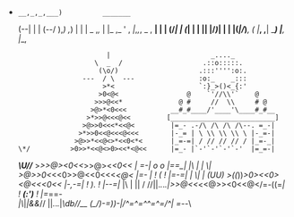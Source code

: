 * 
      __,_,_,___)          _______
    (--| | |             (--/    ),_)        ,_)
       | | |  _ ,_,_        |     |_ ,_ ' , _|_,_,_, _  ,
     __| | | (/_| | (_|     |     | ||  |/_)_| | | |(_|/_)___,
    (      |___,   ,__|     \____)  |__,           |__,

                            |                         _...._
                         \  _  /                    .::o:::::.
                          (\o/)                    .:::'''':o:.
                      ---  / \  ---                :o:_    _:::
                           >*<                     `:}_>()<_{:'
                          >0<@<                 @    `'//\\'`    @
                         >>>@<<*              @ #     //  \\     # @
                        >@>*<0<<<           __#_#____/'____'\____#_#__
                       >*>>@<<<@<<         [__________________________]
                      >@>>0<<<*<<@<         |=_- .-/\ /\ /\ /\--. =_-|
                     >*>>0<<@<<<@<<<        |-_= | \ \\ \\ \\ \ |-_=-|
                    >@>>*<<@<>*<<0<*<       |_=-=| / // // // / |_=-_|
      \*/          >0>>*<<@<>0><<*<@<<      |=_- |`-'`-'`-'`-'  |=_=-|
  ___\\U//___     >*>>@><0<<*>>@><*<0<<     | =_-| o          o |_==_|
  |\\ | | \\|    >@>>0<*<<0>>@<<0<<<*<@<    |=_- | !     (    ! |=-_=|
  | \\| | _(UU)_ >((*))_>0><*<0><@<<<0<*<  _|-,-=| !    ).    ! |-_-=|_
  |\ \| || / //||.*.*.*.|>>@<<*<<@>><0<<@</=-((=_| ! __(:')__ ! |=_==_-\
  |\\_|_|&&_// ||*.*.*.*|_\\db//__     (\_/)-=))-|/^\=^=^^=^=/^\| _=-_-_\
 


